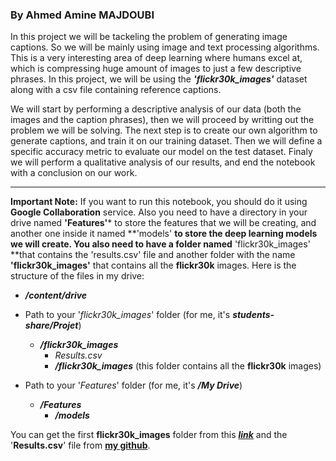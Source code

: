 ### By Ahmed Amine MAJDOUBI

In this project we will be tackeling the problem of generating image captions. So we will be mainly using  image and text processing algorithms. This is a very interesting area of deep learning where humans excel at, which is compressing huge amount of images to just a few descriptive phrases. In this project, we will be using the ***'flickr30k_images'*** dataset along with a csv file containing reference captions.

We will start by performing a descriptive analysis of our data (both the images and the caption phrases), then we will proceed by writting out the problem we will be solving. The next step is to create our own algorithm to generate captions, and train it on our training dataset. Then we will define a specific accuracy metric to evaluate our model on the test dataset. Finaly we will perform a qualitative analysis of our results, and end the notebook with a conclusion on our work.

---

**Important Note:** If you want to run this notebook, you should do it using **Google Collaboration** service. Also you need to have a directory in your drive named **'Features'*** to store the features that we will be creating, and another one inside it named **'models' **to store the deep learning models we will create. You also need to have a folder named** 'flickr30k_images' **that contains the 'results.csv' file and another folder with the name **'flickr30k_images'** that contains all the **flickr30k** images. Here is the structure of the files in my drive:


*  ***/content/drive***

  *   Path to your '*flickr30k_images*' folder (for me, it's ***students-share/Projet***)
      * ***/flickr30k_images***
          * *Results.csv*
          * ***/flickr30k_images*** (this folder contains all the **flickr30k** images)
  *   Path to your '*Features*' folder (for me, it's ***/My Drive***)
        * ***/Features***
            * ***/models***
            
You can get the first **flickr30k_images** folder from this **[*link*](https://www.kaggle.com/hsankesara/flickr-image-dataset/version/1)** and the '**Results.csv**' file from **[my github](https://github.com/Mjidiba97/Image-Captioning/blob/master/results.csv)**.
